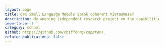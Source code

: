 ```yaml
---
layout: page
title: Can Small Language Models Speak Coherent Vietnamese?
description: My ongoing independent research project on the capabilities of small language models (<100M) in generating coherent Vietnamese text.
importance: 1
category: school
github: https://github.com/chiffonng/capstone
related_publications: false
---
```

